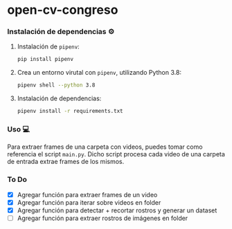 # open-cv-congreso


### Instalación de dependencias ⚙️

1. Instalación de `pipenv`:
    ```bash
    pip install pipenv
    ```

2. Crea un entorno virutal con `pipenv`, utilizando Python 3.8:
    ```bash
    pipenv shell --python 3.8
    ```

3. Instalación de dependencias:
    ```bash
    pipenv install -r requirements.txt
    ```


### Uso 💻

Para extraer frames de una carpeta con videos, puedes tomar como referencia
el script `main.py`. Dicho script procesa cada video de una carpeta de entrada
extrae frames de los mismos.


### To Do

- [X] Agregar función para extraer frames de un video
- [X] Agregar función para iterar sobre videos en folder
- [X] Agregar función para detectar + recortar rostros y generar un dataset
- [ ] Agregar función para extraer rostros de imágenes en folder
